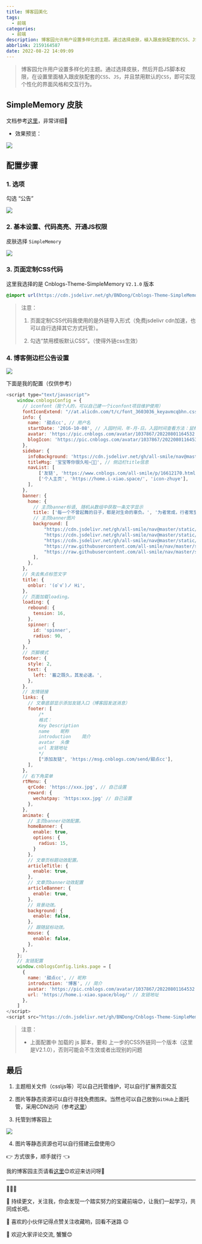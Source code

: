 ```yaml
---
title: 博客园美化
tags:
  - 前端
categories:
  - 前端
description: 博客园允许用户设置多样化的主题。通过选择皮肤，植入跟皮肤配套的CSS、JS，即可实现个性化的界面风格和交互行为。
abbrlink: 2159164587
date: 2022-08-22 14:09:09
---
```


> 博客园允许用户设置多样化的主题。通过选择皮肤，然后开启JS脚本权限，在设置里面植入跟皮肤配套的`CSS`、`JS`，并且禁用默认的`CSS`，即可实现个性化的界面风格和交互行为。

## SimpleMemory 皮肤

文档参考[这里](https://bndong.github.io/Cnblogs-Theme-SimpleMemory/v2/#/)，非常详细🌹

- 效果预览：

![](https://pic.imgdb.cn/item/6318481816f2c2beb1d87bad.png)

## 配置步骤

### 1. 选项

勾选 “公告”

![](https://pic.imgdb.cn/item/6318484616f2c2beb1d8ac38.jpg)

### 2. 基本设置、代码高亮、开通JS权限

皮肤选择 `SimpleMemory`

![](https://pic.imgdb.cn/item/6318486316f2c2beb1d8c8b8.jpg)

### 3. 页面定制CSS代码

这里我选择的是 Cnblogs-Theme-SimpleMemory `V2.1.0` 版本

```css
@import url(https://cdn.jsdelivr.net/gh/BNDong/Cnblogs-Theme-SimpleMemory@2.1.0/dist/simpleMemory.css);
```

> 注意：
> 1. 页面定制CSS代码我使用的是外链导入形式（免费jsdelivr cdn加速，也可以自行选择其它方式托管）。
>
> 2. 勾选“禁用模板默认CSS”。（使得外链css生效）

### 4. 博客侧边栏公告设置

![](https://pic.imgdb.cn/item/6318487b16f2c2beb1d8e4d6.png)

下面是我的配置（仅供参考）

```js
<script type="text/javascript">
    window.cnblogsConfig = {
      // iconfont（我个人的，可以自己建一个iconfont项目维护使用）
      fontIconExtend: "//at.alicdn.com/t/c/font_3603036_keyavmcqbhn.css",
      info: {
        name: '甜点cc', // 用户名
        startDate: '2016-10-08', // 入园时间，年-月-日。入园时间查看方法：鼠标停留园龄时间上，会显示入园时间
        avatar: 'https://pic.cnblogs.com/avatar/1037867/20220801164532.png', // 用户头像
        blogIcon: 'https://pic.cnblogs.com/avatar/1037867/20220801164532.png', // 网站图标 favicon.ico
      },
      sidebar: {
        infoBackground: 'https://cdn.jsdelivr.net/gh/all-smile/nav@master/static/images/Machine_tool.jpg', // 个人信息背景
        titleMsg: '宝宝等你很久啦~🌹🌹', // 侧边栏title信息
        navList: [
            ['友链', 'https://www.cnblogs.com/all-smile/p/16612170.html', 'icon-pengyoufill'],
            ['个人主页', 'https://home.i-xiao.space/', 'icon-zhuye'],
        ],
      },
      banner: {
        home: {
          // 主页banner标语, 随机从数组中获取一条文字显示
          title: ['每一个不曾起舞的日子，都是对生命的辜负。', '为者常成，行者常至。', '逝者如斯夫，不舍昼夜。', "相逢的还会再相逢。"],
          // 主页banner图片
          background: [
              "https://cdn.jsdelivr.net/gh/all-smile/nav@master/static/images/Machine_tool.jpg",
              "https://cdn.jsdelivr.net/gh/all-smile/nav@master/static/images/horse.jpg",
              "https://cdn.jsdelivr.net/gh/all-smile/nav@master/static/images/background.jpg",
              "https://raw.githubusercontent.com/all-smile/nav/master/static/images/sunset.jpg",
              "https://raw.githubusercontent.com/all-smile/nav/master/static/images/sunset02.jpg"
          ],
        },
      },
      // 失去焦点标签文字
      title: {
        onblur: '(oﾟvﾟ)ノ Hi',
      },
      // 页面加载loading。
      loading: {
        rebound: {
          tension: 16,
        },
        spinner: {
          id: 'spinner',
          radius: 90,
        }
      },
      // 页脚模式
      footer: {
        style: 2,
        text: {
          left: '蓄之既久，其发必速。',
        },
      },
      // 友情链接
      links: {
        // 文章底部显示添加友链入口（博客园发送消息）
        footer: [
            /*
            格式：
            Key	Description
            name	昵称
            introduction	简介
            avatar	头像
            url	友链地址
            */
            ["添加友链", 'https://msg.cnblogs.com/send/甜点cc'],
        ],
      },
      // 右下角菜单
      rtMenu: {
        qrCode: 'https://xxx.jpg', // 自己设置
        reward: {
          wechatpay: 'https:xxx.jpg' // 自己设置
        },
      },
      animate: {
        // 主页banner动效配置。
        homeBanner: {
          enable: true,
          options: {
            radius: 15,
          }
        },
        // 文章页标题动效配置。
        articleTitle: {
          enable: true,
        },
        // 文章页banner动效配置
        articleBanner: {
          enable: true,
        },
        // 背景动效。
        background: {
          enable: false,
        },
        // 跟随鼠标动效。
        mouse: {
          enable: false,
        },
      },
    };
    // 友链配置
    window.cnblogsConfig.links.page = [
      {
        name: '甜点cc', // 昵称
        introduction: '博客', // 简介
        avatar: 'https://pic.cnblogs.com/avatar/1037867/20220801164532.png', // 头像
        url: 'https://home.i-xiao.space/blog/' // 友链地址
      },
    ]
</script>
<script src="https://cdn.jsdelivr.net/gh/BNDong/Cnblogs-Theme-SimpleMemory@v2.1.0/dist/simpleMemory.js" defer></script>
```

> 注意：
> - 上面配置中 加载的 js 脚本，要和 上一步的CSS外链同一个版本（这里是V2.1.0），否则可能会不生效或者出现别的问题

## 最后

1. 主题相关文件（css\js等）可以自己托管维护，可以自行扩展界面交互

2. 图片等静态资源可以自行寻找免费图床。当然也可以自己放到`GitHub`上面托管，采用CDN访问（参考[这里](https://juejin.cn/post/7120973719346151431)）

3. 托管到博客园上

![](https://pic.imgdb.cn/item/631848cd16f2c2beb1d93e27.png)

4. 图片等静态资源也可以自行搭建云盘使用😏

👉 方式很多，顺手就行 👈

我的博客园主页请看[这里](https://www.cnblogs.com/all-smile)😊欢迎来访问呀🌹

---

🎈🎈🎈

🌹 持续更文，关注我，你会发现一个踏实努力的宝藏前端😊，让我们一起学习，共同成长吧。

🎉 喜欢的小伙伴记得点赞关注收藏哟，回看不迷路 😉

🎁 欢迎大家评论交流, 蟹蟹😊
